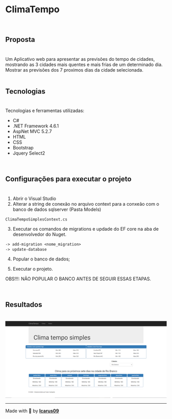 # ClimaTempo
<br>

## Proposta
#

Um Aplicativo web para apresentar as previsões do tempo de cidades, mostrando as 3 cidades mais quentes e mais frias de um determinado dia. Mostrar as previsões dos 7 proximos dias da cidade selecionada.  
<br>
## Tecnologias
#

Tecnologias e ferramentas utilizadas:

- C#
- .NET Framework 4.6.1
- AspNet MVC 5.2.7
- HTML
- CSS
- Bootstrap
- Jquery Select2

<br>


## Configurações para executar o projeto
#
1. Abrir o Visual Studio
2. Alterar a string de conexão no arquivo context para a conxeão com o banco de dados sqlserver (Pasta Models)

```
ClimaTempoSimplesContext.cs

```
3. Executar os comandos de migrations e updade do EF core na aba de desenvolvedor do Nuget.
```
-> add-migration <nome_migration>
-> update-database
```
4. Popular o banco de dados;

4. Executar o projeto.

 
OBS!!!: NÃO POPULAR O BANCO ANTES DE SEGUIR ESSAS ETAPAS.

<br>

## Resultados
#
![Preview](imagem/clima_tempo.PNG)


---
Made with 💖 by [**Icarus09**](https://github.com/Icarus09)
